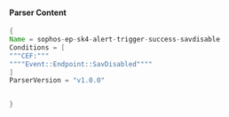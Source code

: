 #### Parser Content
```Java
{
Name = sophos-ep-sk4-alert-trigger-success-savdisable
Conditions = [
"""CEF:"""
""""Event::Endpoint::SavDisabled""""
]
ParserVersion = "v1.0.0"


}
```